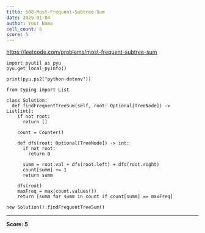 ```yaml
---
title: 508-Most-Frequent-Subtree-Sum
date: 2025-01-04
author: Your Name
cell_count: 6
score: 5
---
```


https://leetcode.com/problems/most-frequent-subtree-sum


```
import pyutil as pyu
pyu.get_local_pyinfo()
```


```
print(pyu.ps2("python-dotenv"))
```


```
from typing import List
```


```
class Solution:
  def findFrequentTreeSum(self, root: Optional[TreeNode]) -> List[int]:
    if not root:
      return []

    count = Counter()

    def dfs(root: Optional[TreeNode]) -> int:
      if not root:
        return 0

      summ = root.val + dfs(root.left) + dfs(root.right)
      count[summ] += 1
      return summ

    dfs(root)
    maxFreq = max(count.values())
    return [summ for summ in count if count[summ] == maxFreq]
```


```
new Solution().findFrequentTreeSum()
```


---
**Score: 5**